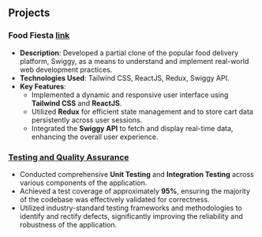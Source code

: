 ## Projects

### Food Fiesta [link](https://food-fiesta-5c31e.firebaseapp.com/)
- **Description**: Developed a partial clone of the popular food delivery platform, Swiggy, as a means to understand and implement real-world web development practices.
- **Technologies Used**: Tailwind CSS, ReactJS, Redux, Swiggy API.
- **Key Features**:
    - Implemented a dynamic and responsive user interface using **Tailwind CSS** and **ReactJS**.
    - Utilized **Redux** for efficient state management and to store cart data persistently across user sessions.
    - Integrated the **Swiggy API** to fetch and display real-time data, enhancing the overall user experience.
 
### [Testing and Quality Assurance](https://drive.google.com/file/d/11KAod14Q7wU3rsjKrtflOZvP3N6lp_k1/view?usp=sharing)
- Conducted comprehensive **Unit Testing** and **Integration Testing** across various components of the application.
- Achieved a test coverage of approximately **95%**, ensuring the majority of the codebase was effectively validated for correctness.
- Utilized industry-standard testing frameworks and methodologies to identify and rectify defects, significantly improving the reliability and robustness of the application.

